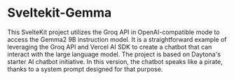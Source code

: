 # Sveltekit-Gemma

This SvelteKit project utilizes the Groq API in OpenAI-compatible mode to access the Gemma2 9B instruction model. It is a straightforward example of leveraging the Groq API and Vercel AI SDK to create a chatbot that can interact with the large language model. The project is based on Daytona's starter AI chatbot initiative. In this version, the chatbot speaks like a pirate, thanks to a system prompt designed for that purpose.
